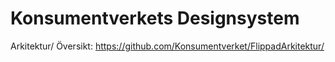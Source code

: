 ﻿# Konsumentverkets Designsystem

Arkitektur/ Översikt:
https://github.com/Konsumentverket/FlippadArkitektur/


